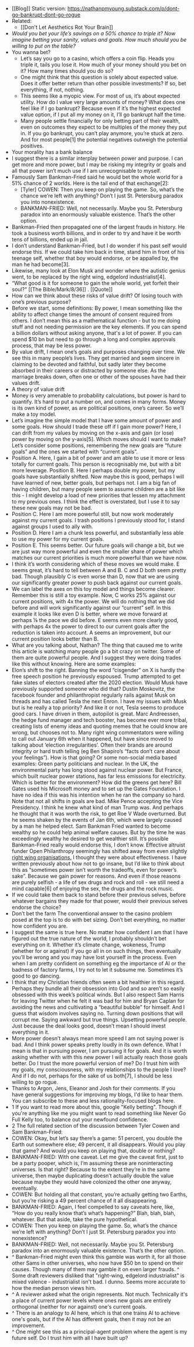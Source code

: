 - [[Blog]] Static version: https://nathanpmyoung.substack.com/p/dont-go-bankrupt-dont-go-rogue
- Related:
	- [[Don't Let Aesthetics Rot Your Brain]]
- *Would you bet your life’s savings on a 50% chance to triple it? Now imagine betting your sanity, values and goals. How much should you be willing to put on the table?*
- You wanna bet?
	- Let’s say you go to a casino, which offers a coin flip. Heads you triple it, tails you lose it. How much of your money should you bet on it? How many times should you do so?
	- One might think that this question is solely about expected value. Does it offer better return than other possible investments? If so, bet everything, if not, nothing.
	- This seems like a myopic view. For most of us, it’s about expected utility. How do I value very large amounts of money? What does one feel like if I go bankrupt? Because even if it’s the highest expected value option, if I put all my money on it, I’ll go bankrupt half the time.
	- Many people settle financially for only betting part of their wealth, even on outcomes they expect to be multiples of the money they put in. If you go bankrupt, you can’t play anymore, you’re stuck at zero. And for most people[1] the potential negatives outweigh the potential positives.
- Your morality has a bank balance
- I suggest there is a similar interplay between power and purpose. I can get more and more power, but I may be risking my integrity or goals and all that power isn’t much use if I am unrecognisable to myself.
- Famously Sam Bankman-Fried said he would bet the whole world for a 51% chance of 2 worlds. Here is the tail end of that exchange[2]:
	- [Tyler] COWEN: Then you keep on playing the game. So, what’s the chance we’re left with anything? Don’t I just St. Petersburg paradox you into nonexistence.
	- BANKMAN-FRIED: Well, not necessarily. Maybe you St. Petersburg paradox into an enormously valuable existence. That’s the other option.
- Bankman-Fried then propagated one of the largest frauds in history. He took a business worth billions, and in order to try and have it be worth tens of billions, ended up in jail.
- I don’t understand Bankman-Fried, but I do wonder if his past self would endorse this. If we could take him back in time, stand him in front of his teenage self, whether that boy would endorse, or be appalled by, the man he had become[3].
- Likewise, many look at Elon Musk and wonder where the autistic genius went, to be replaced by the right wing, edgelord industrialist[4].
- “What good is it for someone to gain the whole world, yet forfeit their soul?" [[The Bible/Mark/8/36]] . [[Quote]]
- How can we think about these risks of value drift? Of losing touch with one’s previous purpose?
- Before we start, some definitions:
  By power, I mean something like the ability to affect change times the amount of consent required from others. I don’t mean this as a mathematical function - but to me doing stuff and not needing permission are the key elements. If you can spend a billion dollars without asking anyone, that's a lot of power. If you can spend $10 bn but need to go through a long and complex approvals process, that may be less power.
- By value drift, I mean one’s goals and purposes changing over time. We see this in many people’s lives. They get married and seem sincere in claiming to be devoted and faithful, but sadly later they become absorbed in their careers or distracted by someone else. As the marriage breaks down, often one or other of the spouses have had their values drift.
- A theory of value drift
- Money is very amenable to probability calculations, but power is hard to quantify. It’s hard to put a number on, and comes in many forms. Money is its own kind of power, as are political positions, one’s career. So we’ll make a toy model.
- Let’s imagine the simple model that I have some amount of power and some goals. How should I trade these off if I gain more power? Here, I can drift from my values by moving on the x-axis and gain (or lose) power by moving on the y-axis[5]. Which moves should I want to make?Let’s consider some positions, remembering the new goals are “future goals” and the ones we started with “current goals”.
- Position A. Here, I gain a bit of power and am able to use it more or less totally for current goals. This person is recognisably me, but with a bit more leverage.
  Position B. Here I perhaps double my power, but my goals have substantially shifted. Now maybe this is good, perhaps I will have learned of new, better goals, but perhaps not. I am a big fan of having children, but many people seem to assume children are a bit like this - I might develop a load of new priorities that lessen my attachment to my previous ones. I think the effect is overstated, but I use it to say these new goals may not be bad.
- Position C. Here I am more powerful still, but now work moderately against my current goals. I trash positions I previously stood for, I stand against groups I used to ally with.
- Position D. Here I am a chunk less powerful, and substantially less able to use my power for my current goals.
- Position E. This seems better. Our future goals will change a bit, but we are just way more powerful and even the smaller share of power which matches our current priorities is much more powerful than we have now.
- I think it’s worth considering which of these moves we would make. E seems great, it’s hard to tell between A and B. C and D both seem pretty bad. Though plausibly C is even worse than D, now that we are using our significantly greater power to push back against our current goals.
- We can label the axes on this toy model and things become clearer. Remember this is still a toy example. Now, C works 25% against our current positions, with 4x the power. We will do nothing that we did before and will work significantly against our “current” self. In this example it looks like even D is better, where we move forward at perhaps ⅛ the pace we did before. E seems even more clearly good, with perhaps 4x the power to direct to our current goals after the reduction is taken into account. A seems an improvement, but our current position looks better than B.
- What are you talking about, Nathan?
  The thing that caused me to write this article is watching many people go a bit crazy on twitter. Some of them are quite powerful people. And I suggest they were doing trades like this without knowing. Here are some examples:
- Elon’s shift to the right. Banning the word “cisgender” on X is hardly the free speech position he previously espoused. Trump attempted to get fake slates of electors created after the 2020 election. Would Musk have previously supported someone who did that?
  Dustin Moskovitz, the facebook founder and philanthropist regularly rails against Musk on threads and has called Tesla the next Enron. I have my issues with Musk but is he really a top priority? And like it or not, Tesla seems to produce good cars. I have driven in them, autopilot is great.
  Marc Andreessen, the hedge fund manager and tech booster, has become ever more tribal, creating lists of enemy ideas and quoting memes that he could know are wrong, but chooses not to.
  Many right wing commentators were willing to call out January 6th when it happened, but have since moved to talking about ‘election irregularities’. Often their brands are around integrity or hard truth telling (eg Ben Shapiro’s “facts don’t care about your feelings”). How is that going?
  Or some non-social media based examples:
  Green party politicians and nuclear. In the UK, the environmental party has long stood against nuclear power. But France, which built nuclear power stations, has far less emissions for electricity. Which is better for the environment? How did the greens get here?
  Bill Gates used his Microsoft money and to set up the Gates Foundation. I have no idea if this was his intention when he ran the company so hard. Note that not all shifts in goals are bad.
  Mike Pence accepting the Vice Presidency. I think he knew what kind of man Trump was. And perhaps he thought that it was worth the risk, to get Roe V Wade overturned. But he seems shaken by the events of Jan 6th, which were largely caused by a man he helped elect.
  Sam Bankman Fried wanted to become wealthy so he could help animal welfare causes. But by the time he was exceedingly wealthy he desired to get wealthier still. It’s possible Bankman-Fried really would endorse this, I don’t know.
  Effective altruist funder Open Philanthropy seemingly has shifted away from even slightly [right wing organisations.](https://80000hours.org/2025/01/it-looks-like-there-are-some-good-funding-opportunities-in-ai-safety-right-now/) I thought they were about effectiveness.
  I have written previously about how not to go insane, but I’d like to think about this as “sometimes power isn’t worth the tradeoffs, even for power’s sake”. Because we gain power for reasons. And even if those reasons are purely selfish - a life of sex drugs and rock and roll - we still need a mind capable[6] of enjoying the sex, the drugs and the rock music.
- If we could take them back to stand before their previous selves, before whatever bargains they made for that power, would their previous selves endorse the choice?
- Don’t bet the farm
  The conventional answer to the casino problem posed at the top is to do with bet sizing. Don’t bet everything, no matter how confident you are.
- I suggest the same is true here. No matter how confident I am that I have figured out the true nature of the world, I probably shouldn’t bet everything on it. Whether it’s climate change, wokeness, Trump (whether for or against) if you go all in on such things, then eventually you’ll be wrong and you may have lost yourself in the process. Even when I am pretty confident on something eg the importance of AI or the badness of factory farms, I try not to let it subsume me. Sometimes it’s good to go dancing.
- I think that my Christian friends often seem a bit healthier in this regard. Perhaps they bundle all their obsession into God and so aren’t so easily obsessed with this week’s political winds. But I also respect Sam Harris for leaving Twitter when he felt it was bad for him and Bryan Caplan for avoiding the news and cultivating a “beautiful bubble” for himself. And I guess that wisdom involves saying no. Turning down positions that will corrupt me. Saying awkward but true things. Upsetting powerful people. Just because the deal looks good, doesn’t mean I should invest everything in it.
- More power doesn’t always mean more speed
  I am not saying power is bad. And I think power speaks pretty loudly in its own defence. What I mean is that in pursuing power, I am pursuing it for goals. And it is worth asking whether with with this new power I will actually reach those goals better. Do I trust the more powerful version of me? Do I trust him with my goals, my consciousness, with my relationships to the people I love? And if I do not, perhaps for the sake of us both[7], I should be less willing to go rogue.
- Thanks to Argon, Jens, Eleanor and Josh for their comments. If you have general suggestions for improving my blogs, I'd like to hear them. You can subscribe to these and less rationality-focused blogs here.
- 1
  If you want to read more about this, google "Kelly betting". Though if you're anything like me you might want to read something like Never Go Full Kelly too, to balance out your newfound confidence.
- 2
  The full related section of the discussion between Tyler Cowen and Sam Bankman-Fried:
- COWEN: Okay, but let’s say there’s a game: 51 percent, you double the Earth out somewhere else; 49 percent, it all disappears. Would you play that game? And would you keep on playing that, double or nothing?
- BANKMAN-FRIED: With one caveat. Let me give the caveat first, just to be a party pooper, which is, I’m assuming these are noninteracting universes. Is that right? Because to the extent they’re in the same universe, then maybe duplicating doesn’t actually double the value because maybe they would have colonized the other one anyway, eventually.
- COWEN: But holding all that constant, you’re actually getting two Earths, but you’re risking a 49 percent chance of it all disappearing.
- BANKMAN-FRIED: Again, I feel compelled to say caveats here, like, “How do you really know that’s what’s happening?” Blah, blah, blah, whatever. But that aside, take the pure hypothetical.
- COWEN: Then you keep on playing the game. So, what’s the chance we’re left with anything? Don’t I just St. Petersburg paradox you into nonexistence?
- BANKMAN-FRIED: Well, not necessarily. Maybe you St. Petersburg paradox into an enormously valuable existence. That’s the other option.
- ^
  Bankman-Fried might even think this gamble was worth it, for all those other Sams in other universes, who now have $50 bn to spend on their causes. Though many of them may gamble it on even larger frauds.
  ^
  Some draft reviewers disliked that "right-wing, edgelord industrialist" is mixed valence - industrialist isn't bad. I dunno. Seems more accurate to how the median person views him.
- ^
  A reviewer asked what the origin represents. Not much. Technically it's a place of current power levels where ones new goals are entirely orthogonal (neither for nor against) one's current goals.
- ^
  There is an analogy to AI here, which is that one trains AI to achieve one's goals, but if the AI has different goals, then it may not be an improvement.
- ^
  One might see this as a principal-agent problem where the agent is my future self. Do I trust him with all I have built up?